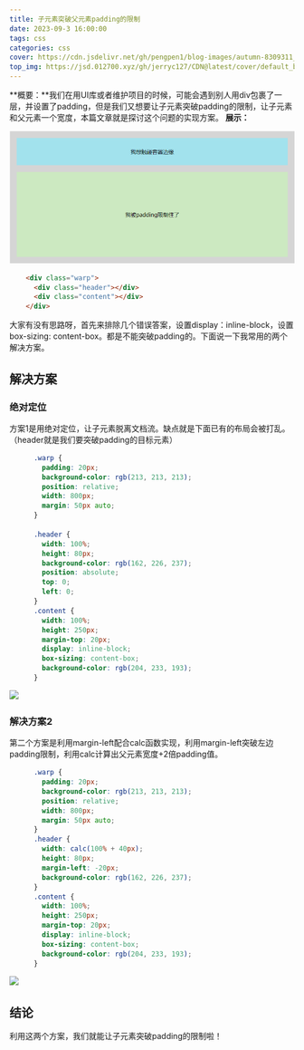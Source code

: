```yaml
---
title: 子元素突破父元素padding的限制
date: 2023-09-3 16:00:00
tags: css
categories: css
cover: https://cdn.jsdelivr.net/gh/pengpen1/blog-images/autumn-8309311_1280.jpg
top_img: https://jsd.012700.xyz/gh/jerryc127/CDN@latest/cover/default_bg.png
---
```

**概要：**我们在用UI库或者维护项目的时候，可能会遇到别人用div包裹了一层，并设置了padding，但是我们又想要让子元素突破padding的限制，让子元素和父元素一个宽度，本篇文章就是探讨这个问题的实现方案。
**展示：**

![](https://raw.githubusercontent.com/pengpen1/blog-images/main/20230908173722.png)

```html
    <div class="warp">
      <div class="header"></div>
      <div class="content"></div>
    </div>
```

 大家有没有思路呀，首先来排除几个错误答案，设置display：inline-block，设置box-sizing: content-box。都是不能突破padding的。下面说一下我常用的两个解决方案。

## 解决方案

### 绝对定位

方案1是用绝对定位，让子元素脱离文档流。缺点就是下面已有的布局会被打乱。（header就是我们要突破padding的目标元素）

```css
      .warp {
        padding: 20px;
        background-color: rgb(213, 213, 213);
        position: relative;
        width: 800px;
        margin: 50px auto;
      }
 
      .header {
        width: 100%;
        height: 80px;
        background-color: rgb(162, 226, 237);
        position: absolute;
        top: 0;
        left: 0;
      }
      .content {
        width: 100%;
        height: 250px;
        margin-top: 20px;
        display: inline-block;
        box-sizing: content-box;
        background-color: rgb(204, 233, 193);
      }
```

![](https://cdn.jsdelivr.net/gh/pengpen1/blog-images/20230908174514.png)

### 解决方案2

第二个方案是利用margin-left配合calc函数实现，利用margin-left突破左边padding限制，利用calc计算出父元素宽度+2倍padding值。

```css
      .warp {
        padding: 20px;
        background-color: rgb(213, 213, 213);
        position: relative;
        width: 800px;
        margin: 50px auto;
      }
      .header {
        width: calc(100% + 40px);
        height: 80px;
        margin-left: -20px;
        background-color: rgb(162, 226, 237);
      }
      .content {
        width: 100%;
        height: 250px;
        margin-top: 20px;
        display: inline-block;
        box-sizing: content-box;
        background-color: rgb(204, 233, 193);
      }
```

![](https://cdn.jsdelivr.net/gh/pengpen1/blog-images/20230908174402.png)

## 结论

利用这两个方案，我们就能让子元素突破padding的限制啦！


